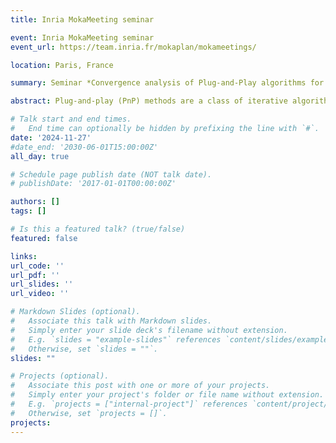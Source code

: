 ```yaml
---
title: Inria MokaMeeting seminar

event: Inria MokaMeeting seminar
event_url: https://team.inria.fr/mokaplan/mokameetings/

location: Paris, France

summary: Seminar *Convergence analysis of Plug-and-Play algorithms for image inverse problems*

abstract: Plug-and-play (PnP) methods are a class of iterative algorithms for imaging inverse problems, leveraging off-the-shelf Gaussian denoisers for regularization. These methods achieve impressive visual results, especially when deep neural networks parameterize the denoisers. However, the theoretical convergence of PnP methods has yet to be fully established. This talk provides an overview of the PnP literature, introduces new convergence results for PnP algorithms when paired with specific denoisers, and finally, presents a novel Bregman version of Plug-and-Play.

# Talk start and end times.
#   End time can optionally be hidden by prefixing the line with `#`.
date: '2024-11-27'
#date_end: '2030-06-01T15:00:00Z'
all_day: true

# Schedule page publish date (NOT talk date).
# publishDate: '2017-01-01T00:00:00Z'

authors: []
tags: []

# Is this a featured talk? (true/false)
featured: false

links:
url_code: ''
url_pdf: ''
url_slides: ''
url_video: ''

# Markdown Slides (optional).
#   Associate this talk with Markdown slides.
#   Simply enter your slide deck's filename without extension.
#   E.g. `slides = "example-slides"` references `content/slides/example-slides.md`.
#   Otherwise, set `slides = ""`.
slides: ""

# Projects (optional).
#   Associate this post with one or more of your projects.
#   Simply enter your project's folder or file name without extension.
#   E.g. `projects = ["internal-project"]` references `content/project/deep-learning/index.md`.
#   Otherwise, set `projects = []`.
projects:
---
```


<!-- {{% callout note %}}
Click on the **Slides** button above to view the built-in slides feature.
{{% /callout %}}

Slides can be added in a few ways:

- **Create** slides using Wowchemy's [_Slides_](https://wowchemy.com/docs/managing-content/#create-slides) feature and link using `slides` parameter in the front matter of the talk file
- **Upload** an existing slide deck to `static/` and link using `url_slides` parameter in the front matter of the talk file
- **Embed** your slides (e.g. Google Slides) or presentation video on this page using [shortcodes](https://wowchemy.com/docs/writing-markdown-latex/).

Further event details, including [page elements](https://wowchemy.com/docs/writing-markdown-latex/) such as image galleries, can be added to the body of this page. -->
